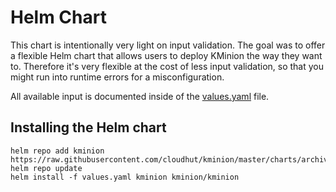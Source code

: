 # Helm Chart

This chart is intentionally very light on input validation. The goal was to offer a flexible Helm chart that allows
users to deploy KMinion the way they want to. Therefore it's very flexible at the cost of less input validation, so that
you might run into runtime errors for a misconfiguration.

All available input is documented inside of the [values.yaml](./kminion/values.yaml) file.

## Installing the Helm chart

```shell
helm repo add kminion https://raw.githubusercontent.com/cloudhut/kminion/master/charts/archives
helm repo update
helm install -f values.yaml kminion kminion/kminion
```
